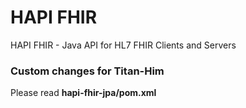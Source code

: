 HAPI FHIR
=========

HAPI FHIR - Java API for HL7 FHIR Clients and Servers


### Custom changes for Titan-Him

Please read **hapi-fhir-jpa/pom.xml**
